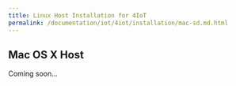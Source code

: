 ```yaml
---
title: Linux Host Installation for 4IoT
permalink: /documentation/iot/4iot/installation/mac-sd.md.html
---
```


## Mac OS X Host

Coming soon...